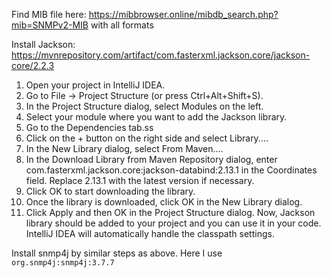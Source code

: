 Find MIB file here: https://mibbrowser.online/mibdb_search.php?mib=SNMPv2-MIB with all formats

Install Jackson: https://mvnrepository.com/artifact/com.fasterxml.jackson.core/jackson-core/2.2.3
1. Open your project in IntelliJ IDEA.
2. Go to File -> Project Structure (or press Ctrl+Alt+Shift+S).
3. In the Project Structure dialog, select Modules on the left.
4. Select your module where you want to add the Jackson library. 
5. Go to the Dependencies tab.ss
6. Click on the + button on the right side and select Library....
7. In the New Library dialog, select From Maven....
8. In the Download Library from Maven Repository dialog, enter com.fasterxml.jackson.core:jackson-databind:2.13.1 in the Coordinates field. Replace 2.13.1 with the latest version if necessary.
9. Click OK to start downloading the library.
10. Once the library is downloaded, click OK in the New Library dialog.
11. Click Apply and then OK in the Project Structure dialog.
Now, Jackson library should be added to your project and you can use it in your code. IntelliJ IDEA will automatically handle the classpath settings.


Install snmp4j by similar steps as above. Here I use `org.snmp4j:snmp4j:3.7.7`